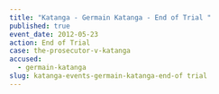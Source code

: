 ```yaml
---
title: "Katanga - Germain Katanga - End of Trial "
published: true
event_date: 2012-05-23
action: End of Trial
case: the-prosecutor-v-katanga
accused:
  - germain-katanga
slug: katanga-events-germain-katanga-end-of trial
---
```

